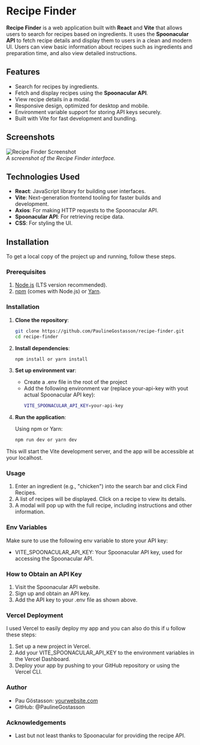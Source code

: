 # Recipe Finder

**Recipe Finder** is a web application built with **React** and **Vite** that allows users to search for recipes based on ingredients. It uses the **Spoonacular API** to fetch recipe details and display them to users in a clean and modern UI. Users can view basic information about recipes such as ingredients and preparation time, and also view detailed instructions.

## Features

- Search for recipes by ingredients.
- Fetch and display recipes using the **Spoonacular API**.
- View recipe details in a modal.
- Responsive design, optimized for desktop and mobile.
- Environment variable support for storing API keys securely.
- Built with Vite for fast development and bundling.

## Screenshots

![Recipe Finder Screenshot](https://ibb.co/CwLtnWs)  
*A screenshot of the Recipe Finder interface.*

## Technologies Used

- **React**: JavaScript library for building user interfaces.
- **Vite**: Next-generation frontend tooling for faster builds and development.
- **Axios**: For making HTTP requests to the Spoonacular API.
- **Spoonacular API**: For retrieving recipe data.
- **CSS**: For styling the UI.

## Installation

To get a local copy of the project up and running, follow these steps.

### Prerequisites

1. [Node.js](https://nodejs.org/en/) (LTS version recommended).
2. [npm](https://www.npmjs.com/) (comes with Node.js) or [Yarn](https://yarnpkg.com/).

### Installation

1. **Clone the repository**:

   ```bash
   git clone https://github.com/PaulineGostasson/recipe-finder.git
   cd recipe-finder

2. **Install dependencies**:
   
   ```bash
   npm install or yarn install

3. **Set up environment var**:
   
   - Create a .env file in the root of the project
   - Add the following environment var (replace your-api-key with yout actual Spoonacular API key):
     ```bash
     VITE_SPOONACULAR_API_KEY=your-api-key

4. **Run the application**:

   Using npm or Yarn:
   ```bash
   npm run dev or yarn dev

This will start the Vite development server, and the app will be accessible at your localhost.

### Usage

1. Enter an ingredient (e.g., "chicken") into the search bar and click Find Recipes.
2. A list of recipes will be displayed. Click on a recipe to view its details.
3. A modal will pop up with the full recipe, including instructions and other information.

### Env Variables

Make sure to use the following env variable to store your API key:
- VITE_SPOONACULAR_API_KEY: Your Spoonacular API key, used for accessing the Spoonacular API.

### How to Obtain an API Key

1. Visit the Spoonacular API website.
2. Sign up and obtain an API key.
3. Add the API key to your .env file as shown above.

### Vercel Deployment

I used Vercel to easily deploy my app and you can also do this if u follow these steps:

1. Set up a new project in Vercel.
2. Add your VITE_SPOONACULAR_API_KEY to the environment variables in the Vercel Dashboard.
3. Deploy your app by pushing to your GitHub repository or using the Vercel CLI.

### Author
- Pau Göstasson: [yourwebsite.com](https://paulinegostasson.vercel.app/)
- GitHub: @PaulineGostasson

### Acknowledgements

- Last but not least thanks to Spoonacular for providing the recipe API.
